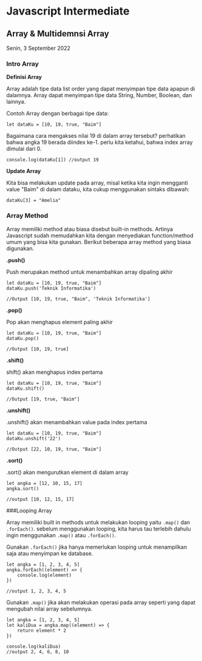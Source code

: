 # Javascript Intermediate

## Array & Multidemnsi Array
Senin, 3 September 2022

### Intro Array

**Definisi Array**

Array adalah tipe data list order yang dapat menyimpan tipe data apapun di dalamnya. Array dapat menyimpan tipe data String, Number, Boolean, dan lainnya.

Contoh Array dengan berbagai tipe data:

```
let dataKu = [10, 19, true, "Baim"]
```

Bagaimana cara mengakses nilai 19 di dalam array tersebut? perhatikan bahwa angka 19 berada diindex ke-1. perlu kita ketahui, bahwa index array dimulai dari 0.

```
console.log(dataKu[1]) //output 19
```

**Update Array**

Kita bisa melakukan update pada array, misal ketika kita ingin mengganti value "Baim" di dalam dataku, kita cukup menggunakan sintaks dibawah:

```
dataKu[3] = "Amelia"
```

### Array Method

Array memiliki method atau biasa disebut built-in methods. Artinya Javascript sudah memudahkan kita dengan menyediakan function/method umum yang bisa kita gunakan. Berikut beberapa array method yang biasa digunakan.

**.push()**

Push merupakan method untuk menambahkan array dipaling akhir



```
let dataKu = [10, 19, true, "Baim"]
dataKu.push('Teknik Informatika')

//Output [10, 19, true, "Baim", 'Teknik Informatika']
```


**.pop()**

Pop akan menghapus element paling akhir

```
let dataKu = [10, 19, true, "Baim"]
dataKu.pop()

//Output [10, 19, true]
```

**.shift()**

shift() akan menghapus index pertama

```
let dataKu = [10, 19, true, "Baim"]
dataKu.shift()

//Output [19, true, "Baim"]
```

**.unshift()**

.unshift() akan menambahkan value pada index pertama

```
let dataKu = [10, 19, true, "Baim"]
dataKu.unshift('22')

//Output [22, 10, 19, true, "Baim"]
```

**.sort()**

.sort() akan mengurutkan element di dalam array

```
let angka = [12, 10, 15, 17]
angka.sort()

//output [10, 12, 15, 17]
```

###Looping Array

Array memiliki built in methods untuk melakukan looping yaitu ```.map()``` dan ```.forEach()```. sebelum menggunakan looping, kita harus tau terlebih dahulu ingin menggunakan ```.map()``` atau ```.forEach()```.

Gunakan ```.forEach()``` jika hanya memerlukan looping untuk menampilkan saja atau menyimpan ke database.

```
let angka = [1, 2, 3, 4, 5]
angka.forEach((element) => {
    console.log(element)
})

//output 1, 2, 3, 4, 5
```

Gunakan ```.map()``` jika akan melakukan operasi pada array seperti yang dapat mengubah nilai array sebelumnya.


```
let angka = [1, 2, 3, 4, 5]
let kaliDua = angka.map((element) => {
    return element * 2
})

console.log(kaliDua)
//output 2, 4, 6, 8, 10
```